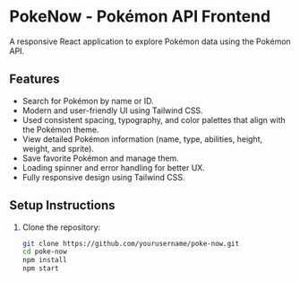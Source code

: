 # PokeNow - Pokémon API Frontend

A responsive React application to explore Pokémon data using the Pokémon API.

## Features

- Search for Pokémon by name or ID.
- Modern and user-friendly UI using Tailwind CSS.
- Used consistent spacing, typography, and color palettes that align with the Pokémon theme.
- View detailed Pokémon information (name, type, abilities, height, weight, and sprite).
- Save favorite Pokémon and manage them.
- Loading spinner and error handling for better UX.
- Fully responsive design using Tailwind CSS.

## Setup Instructions

1. Clone the repository:
   ```bash
   git clone https://github.com/yourusername/poke-now.git
   cd poke-now
   npm install
   npm start
   ```
